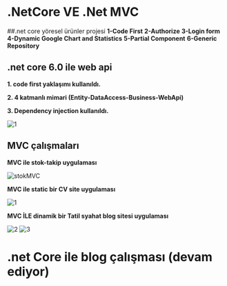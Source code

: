 # .NetCore VE .Net MVC
##.net core yöresel ürünler projesi
**1-Code First**
**2-Authorize** 
**3-Login form**
**4-Dynamic Google Chart and Statistics**
**5-Partial Component**
**6-Generic Repository**

## .net core 6.0 ile web api

**1. code first yaklaşımı kullanıldı.**

**2. 4 katmanlı mimari (Entity-DataAccess-Business-WebApi)**

**3. Dependency injection kullanıldı.** 

![1](https://user-images.githubusercontent.com/100940437/194642651-d24f36af-6148-478f-b076-8b0093d6f63e.jpg)


## MVC çalışmaları

**MVC ile stok-takip uygulaması**

![stokMVC](https://user-images.githubusercontent.com/100940437/194855048-fbdd6908-8472-45e9-83b1-c58033dacd94.jpg)


**MVC ile static bir CV site uygulaması**

![1](https://user-images.githubusercontent.com/100940437/191247427-16f5cfaa-fbd5-40a7-a6e2-f5e0915a4feb.jpg)

**MVC İLE dinamik bir Tatil syahat blog sitesi uygulaması**

![2](https://user-images.githubusercontent.com/100940437/191247495-47839b93-8cbb-4d7b-96b7-1a989ec75372.jpg)
![3](https://user-images.githubusercontent.com/100940437/191247502-9d908df2-586d-4f53-ace2-c341e07d4af2.jpg)

# .net Core ile blog çalışması (devam ediyor)
